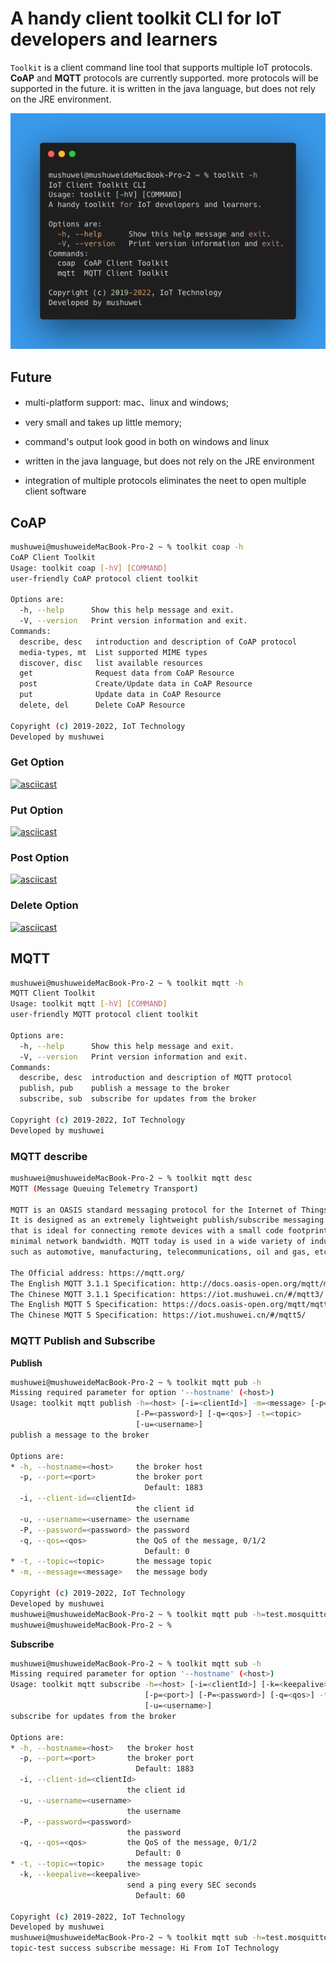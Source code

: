 # A handy client toolkit CLI for IoT developers and learners

`Toolkit` is a client command line tool that supports multiple IoT protocols. **CoAP** and  **MQTT** protocols are currently supported. more protocols will be supported in the future. it is written in the java language, but does not rely on the JRE environment.

![](/png/toolkit.png)

## Future

- multi-platform support: mac、linux and windows;

- very small and takes up little memory;

- command's output look good in both on windows and linux

- written in the java language, but does not rely on the JRE environment

- integration of multiple protocols eliminates the neet to open multiple client software

## CoAP

```bash
mushuwei@mushuweideMacBook-Pro-2 ~ % toolkit coap -h
CoAP Client Toolkit
Usage: toolkit coap [-hV] [COMMAND]
user-friendly CoAP protocol client toolkit

Options are:
  -h, --help      Show this help message and exit.
  -V, --version   Print version information and exit.
Commands:
  describe, desc   introduction and description of CoAP protocol
  media-types, mt  List supported MIME types
  discover, disc   list available resources
  get              Request data from CoAP Resource
  post             Create/Update data in CoAP Resource
  put              Update data in CoAP Resource
  delete, del      Delete CoAP Resource

Copyright (c) 2019-2022, IoT Technology
Developed by mushuwei
```

### Get Option

[![asciicast](https://asciinema.org/a/510626.svg)](https://asciinema.org/a/510626)

### Put Option

[![asciicast](https://asciinema.org/a/510629.svg)](https://asciinema.org/a/510629)

### Post Option

[![asciicast](https://asciinema.org/a/510631.svg)](https://asciinema.org/a/510631)

### Delete Option

[![asciicast](https://asciinema.org/a/510628.svg)](https://asciinema.org/a/510628)

## MQTT

```bash
mushuwei@mushuweideMacBook-Pro-2 ~ % toolkit mqtt -h
MQTT Client Toolkit
Usage: toolkit mqtt [-hV] [COMMAND]
user-friendly MQTT protocol client toolkit

Options are:
  -h, --help      Show this help message and exit.
  -V, --version   Print version information and exit.
Commands:
  describe, desc  introduction and description of MQTT protocol
  publish, pub    publish a message to the broker
  subscribe, sub  subscribe for updates from the broker

Copyright (c) 2019-2022, IoT Technology
Developed by mushuwei
```



### MQTT describe

```bash
mushuwei@mushuweideMacBook-Pro-2 ~ % toolkit mqtt desc 
MQTT (Message Queuing Telemetry Transport)

MQTT is an OASIS standard messaging protocol for the Internet of Things (IoT).
It is designed as an extremely lightweight publish/subscribe messaging transport
that is ideal for connecting remote devices with a small code footprint and
minimal network bandwidth. MQTT today is used in a wide variety of industries,
such as automotive, manufacturing, telecommunications, oil and gas, etc.

The Official address: https://mqtt.org/
The English MQTT 3.1.1 Specification: http://docs.oasis-open.org/mqtt/mqtt/v3.1.1/os/mqtt-v3.1.1-os.html
The Chinese MQTT 3.1.1 Specification: https://iot.mushuwei.cn/#/mqtt3/
The English MQTT 5 Specification: https://docs.oasis-open.org/mqtt/mqtt/v5.0/mqtt-v5.0.html
The Chinese MQTT 5 Specification: https://iot.mushuwei.cn/#/mqtt5/

```



### MQTT Publish and Subscribe

**Publish**

```bash
mushuwei@mushuweideMacBook-Pro-2 ~ % toolkit mqtt pub -h                                                             
Missing required parameter for option '--hostname' (<host>)
Usage: toolkit mqtt publish -h=<host> [-i=<clientId>] -m=<message> [-p=<port>]
                            [-P=<password>] [-q=<qos>] -t=<topic>
                            [-u=<username>]
publish a message to the broker

Options are:
* -h, --hostname=<host>     the broker host
  -p, --port=<port>         the broker port
                              Default: 1883
  -i, --client-id=<clientId>
                            the client id
  -u, --username=<username> the username
  -P, --password=<password> the password
  -q, --qos=<qos>           the QoS of the message, 0/1/2
                              Default: 0
* -t, --topic=<topic>       the message topic
* -m, --message=<message>   the message body

Copyright (c) 2019-2022, IoT Technology
Developed by mushuwei
mushuwei@mushuweideMacBook-Pro-2 ~ % toolkit mqtt pub -h=test.mosquitto.org -t=topic-test -m "Hi From IoT Technology"
mushuwei@mushuweideMacBook-Pro-2 ~ % 
```



**Subscribe**

```bash
mushuwei@mushuweideMacBook-Pro-2 ~ % toolkit mqtt sub -h
Missing required parameter for option '--hostname' (<host>)
Usage: toolkit mqtt subscribe -h=<host> [-i=<clientId>] [-k=<keepalive>]
                              [-p=<port>] [-P=<password>] [-q=<qos>] -t=<topic>
                              [-u=<username>]
subscribe for updates from the broker

Options are:
* -h, --hostname=<host>   the broker host
  -p, --port=<port>       the broker port
                            Default: 1883
  -i, --client-id=<clientId>
                          the client id
  -u, --username=<username>
                          the username
  -P, --password=<password>
                          the password
  -q, --qos=<qos>         the QoS of the message, 0/1/2
                            Default: 0
* -t, --topic=<topic>     the message topic
  -k, --keepalive=<keepalive>
                          send a ping every SEC seconds
                            Default: 60

Copyright (c) 2019-2022, IoT Technology
Developed by mushuwei
mushuwei@mushuweideMacBook-Pro-2 ~ % toolkit mqtt sub -h=test.mosquitto.org -t=topic-test
topic-test success subscribe message: Hi From IoT Technology


```
